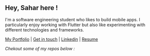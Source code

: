 ## Hey, Sahar here ! 

I'm a software engineering student who likes to build mobile apps. I particularly enjoy working with Flutter but also like experimenting with different technologies and frameworks. 

[My Portfolio](https://sahar-sarraj.vercel.app/#/) | [Get in touch](mailto:saharsarraj20.ss@gmail.com) | [Linkedin](https://www.linkedin.com/in/sahar-sarraj-9686b3207/) | [Resume](https://drive.google.com/file/d/1Q9Rza3dH1CXyFG5bgb3P728HxoJ0cKDi/view?usp=sharing)
<!-- My Github streaks :
[![GitHub Streak](https://streak-stats.demolab.com/?user=Sarraj-Sahar)](https://git.io/streak-stats)
 -->

*Chekout some of my repos below :*
<!--
**Sarraj-Sahar/Sarraj-Sahar** is a ✨ _special_ ✨ repository because its `README.md` (this file) appears on your GitHub profile.

Here are some ideas to get you started:

- 🔭 I’m currently working on ...
- 🌱 I’m currently learning ...
- 👯 I’m looking to collaborate on ...
- 🤔 I’m looking for help with ...
- 💬 Ask me about ...
- 📫 How to reach me: ...
- 😄 Pronouns: ...
- ⚡ Fun fact: ...
-->
